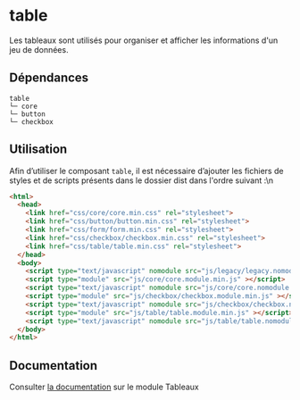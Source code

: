 # table

Les tableaux sont utilisés pour organiser et afficher les informations d'un jeu de données.

## Dépendances
```shell
table
└─ core
└─ button
└─ checkbox
```

## Utilisation
Afin d’utiliser le composant `table`, il est nécessaire d’ajouter les fichiers de styles et de scripts présents dans le dossier dist dans l'ordre suivant :\n
```html
<html>
  <head>
    <link href="css/core/core.min.css" rel="stylesheet">
    <link href="css/button/button.min.css" rel="stylesheet">
    <link href="css/form/form.min.css" rel="stylesheet">
    <link href="css/checkbox/checkbox.min.css" rel="stylesheet">
    <link href="css/table/table.min.css" rel="stylesheet">
  </head>
  <body>
    <script type="text/javascript" nomodule src="js/legacy/legacy.nomodule.min.js" ></script>
    <script type="module" src="js/core/core.module.min.js" ></script>
    <script type="text/javascript" nomodule src="js/core/core.nomodule.min.js" ></script>
    <script type="module" src="js/checkbox/checkbox.module.min.js" ></script>
    <script type="text/javascript" nomodule src="js/checkbox/checkbox.nomodule.min.js" ></script>
    <script type="module" src="js/table/table.module.min.js" ></script>
    <script type="text/javascript" nomodule src="js/table/table.nomodule.min.js" ></script>
  </body>
</html>
```

## Documentation

Consulter [la documentation](https://www.systeme-de-design.gouv.fr/version-courante/fr/composants/tableau) sur le module Tableaux